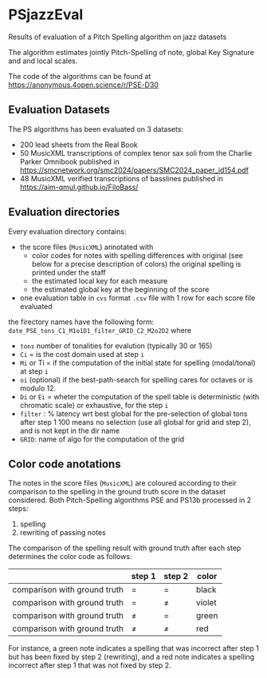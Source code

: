 # PSjazzEval
Results of evaluation of a Pitch Spelling algorithm on jazz datasets

The algorithm estimates jointly Pitch-Spelling of note, global Key Signature and and local scales.

The code of the algorithms can be found at https://anonymous.4open.science/r/PSE-D30

## Evaluation Datasets

The PS algorithms has been evaluated on 3 datasets:
- 200 lead sheets from the Real Book
- 50 MusicXML transcriptions of complex tenor sax soli from the Charlie Parker Omnibook
  published in https://smcnetwork.org/smc2024/papers/SMC2024_paper_id154.pdf
- 48 MusicXML verified transcriptions of basslines
  published in https://aim-qmul.github.io/FiloBass/

## Evaluation directories

Every evaluation directory contains:

- the score files (`MusicXML`) annotated with 
  - color codes for notes with spelling differences with original (see below for a precise description of colors)
    the original spelling is printed under the staff
  - the estimated local key for each measure
  - the estimated global key at the beginning of the score
- one evaluation table in `cvs` format 
  `.csv` file with 1 row for each score file evaluated

the firectory names have the following form:
```date_PSE_tons_C1_M1o1D1_filter_GRID_C2_M2o2D2```
where
- `tons` number of tonalities for evalution (typically 30 or 165)
- `Ci` = is the cost domain used at step `i`
- `Mi` or Ti = if the computation of the initial state for spelling (modal/tonal) at step `i`
- `oi` (optional) if the best-path-search for spelling cares for octaves or is modulo 12.
- `Di` or `Ei` = wheter the computation of the spell table is deterministic (with chromatic scale) or exhaustive, for the step `i`
- `filter` : % latency wrt best global for the pre-selection of global tons after step 1 
   100 means no selection (use all global for grid and step 2), and is not kept in the dir name
- `GRID`: name of algo for the computation of the grid

## Color code anotations

The notes in the score files  (`MusicXML`) are coloured according to their comparison to the spelling in the ground truth score in the dataset considered.
Both Pitch-Spelling algorithms PSE and PS13b processed in 2 steps: 

1. spelling
2. rewriting of passing notes

The comparison of the spelling result with ground truth after each step determines the color code as follows:

|                              | step 1 | step 2 | color  |
| ---------------------------- | ------ | ------ | ------ |
| comparison with ground truth | $=$    | $=$    | black  |
| comparison with ground truth | $=$    | $\neq$ | violet |
| comparison with ground truth | $\neq$ | $=$    | green  |
| comparison with ground truth | $\neq$ | $\neq$ | red    |

For instance, a green note indicates a spelling that was incorrect after step 1 but has been fixed by step 2 (rewriting), and a red note  indicates a spelling incorrect after step 1 that was not fixed by step 2.

